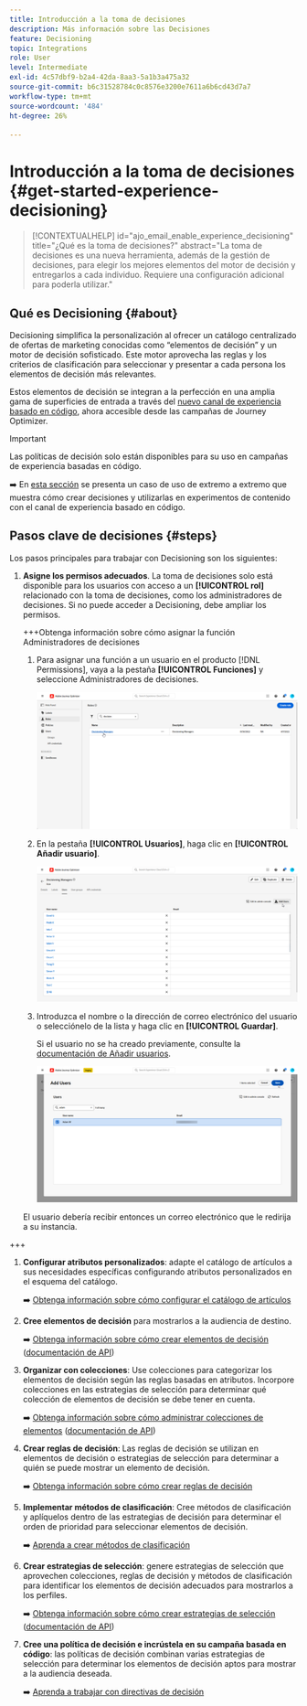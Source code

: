```yaml
---
title: Introducción a la toma de decisiones
description: Más información sobre las Decisiones
feature: Decisioning
topic: Integrations
role: User
level: Intermediate
exl-id: 4c57dbf9-b2a4-42da-8aa3-5a1b3a475a32
source-git-commit: b6c31528784c0c8576e3200e7611a6b6cd43d7a7
workflow-type: tm+mt
source-wordcount: '484'
ht-degree: 26%

---
```


# Introducción a la toma de decisiones {#get-started-experience-decisioning}

>[!CONTEXTUALHELP]
>id="ajo_email_enable_experience_decisioning"
>title="¿Qué es la toma de decisiones?"
>abstract="La toma de decisiones es una nueva herramienta, además de la gestión de decisiones, para elegir los mejores elementos del motor de decisión y entregarlos a cada individuo. Requiere una configuración adicional para poderla utilizar."

## Qué es Decisioning {#about}

Decisioning simplifica la personalización al ofrecer un catálogo centralizado de ofertas de marketing conocidas como “elementos de decisión” y un motor de decisión sofisticado. Este motor aprovecha las reglas y los criterios de clasificación para seleccionar y presentar a cada persona los elementos de decisión más relevantes.

Estos elementos de decisión se integran a la perfección en una amplia gama de superficies de entrada a través del [nuevo canal de experiencia basado en código](https://experienceleague.adobe.com/en/docs/journey-optimizer/using/code-based-experience/get-started-code-based), ahora accesible desde las campañas de Journey Optimizer.

>[!IMPORTANT]
>
>Las políticas de decisión solo están disponibles para su uso en campañas de experiencia basadas en código.

➡️ En [esta sección](experience-decisioning-uc.md) se presenta un caso de uso de extremo a extremo que muestra cómo crear decisiones y utilizarlas en experimentos de contenido con el canal de experiencia basado en código.

## Pasos clave de decisiones {#steps}

Los pasos principales para trabajar con Decisioning son los siguientes:

1. **Asigne los permisos adecuados**. La toma de decisiones solo está disponible para los usuarios con acceso a un **[!UICONTROL rol]** relacionado con la toma de decisiones, como los administradores de decisiones. Si no puede acceder a Decisioning, debe ampliar los permisos.

   +++Obtenga información sobre cómo asignar la función Administradores de decisiones

   1. Para asignar una función a un usuario en el producto [!DNL Permissions], vaya a la pestaña **[!UICONTROL Funciones]** y seleccione Administradores de decisiones.

      ![](assets/decision_permission_1.png)

   1. En la pestaña **[!UICONTROL Usuarios]**, haga clic en **[!UICONTROL Añadir usuario]**.

      ![](assets/decision_permission_2.png)

   1. Introduzca el nombre o la dirección de correo electrónico del usuario o selecciónelo de la lista y haga clic en **[!UICONTROL Guardar]**.

      Si el usuario no se ha creado previamente, consulte la [documentación de Añadir usuarios](https://experienceleague.adobe.com/es/docs/experience-platform/access-control/ui/users).

      ![](assets/decision_permission_3.png)

   El usuario debería recibir entonces un correo electrónico que le redirija a su instancia.

+++

1. **Configurar atributos personalizados**: adapte el catálogo de artículos a sus necesidades específicas configurando atributos personalizados en el esquema del catálogo.

   ➡️ [Obtenga información sobre cómo configurar el catálogo de artículos](catalogs.md)

1. **Cree elementos de decisión** para mostrarlos a la audiencia de destino.

   ➡️ [Obtenga información sobre cómo crear elementos de decisión](items.md) ([documentación de API](api-reference/decisions-items/create.md))

1. **Organizar con colecciones**: Use colecciones para categorizar los elementos de decisión según las reglas basadas en atributos. Incorpore colecciones en las estrategias de selección para determinar qué colección de elementos de decisión se debe tener en cuenta.

   ➡️ [Obtenga información sobre cómo administrar colecciones de elementos](collections.md) ([documentación de API](api-reference/items-collections/create.md))

1. **Crear reglas de decisión**: Las reglas de decisión se utilizan en elementos de decisión o estrategias de selección para determinar a quién se puede mostrar un elemento de decisión.

   ➡️ [Obtenga información sobre cómo crear reglas de decisión](rules.md)

1. **Implementar métodos de clasificación**: Cree métodos de clasificación y aplíquelos dentro de las estrategias de decisión para determinar el orden de prioridad para seleccionar elementos de decisión.

   ➡️ [Aprenda a crear métodos de clasificación](ranking.md)

1. **Crear estrategias de selección**: genere estrategias de selección que aprovechen colecciones, reglas de decisión y métodos de clasificación para identificar los elementos de decisión adecuados para mostrarlos a los perfiles.

   ➡️ [Obtenga información sobre cómo crear estrategias de selección](selection-strategies.md) ([documentación de API](api-reference/selection-strategies/create.md))

1. **Cree una política de decisión e incrústela en su campaña basada en código**: las políticas de decisión combinan varias estrategias de selección para determinar los elementos de decisión aptos para mostrar a la audiencia deseada.

   ➡️ [Aprenda a trabajar con directivas de decisión](create-decision.md)
